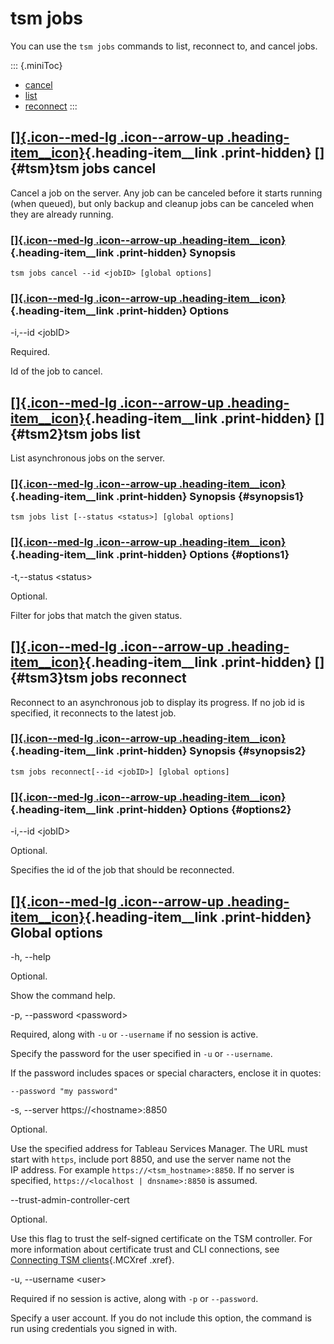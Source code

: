 

tsm jobs
========
You can use the `tsm jobs` commands to list, reconnect to, and cancel
jobs.

::: {.miniToc}
-   [cancel](https://help.tableau.com/current/server/en-us/cli_jobs_tsm.htm#tsm)
-   [list](https://help.tableau.com/current/server/en-us/cli_jobs_tsm.htm#tsm2)
-   [reconnect](https://help.tableau.com/current/server/en-us/cli_jobs_tsm.htm#tsm3)
:::

<div>

[[]{.icon--med-lg .icon--arrow-up .heading-item__icon}](https://help.tableau.com/current/server/en-us/cli_jobs_tsm.htm#){.heading-item__link .print-hidden} []{#tsm}tsm jobs cancel
-----------------------------------------------------------------------------------------------------------------------------------------------------------------------------------

</div>

Cancel a job on the server. Any job can be canceled before it starts
running (when queued), but only backup and cleanup jobs can be canceled
when they are already running.

<div>

### [[]{.icon--med-lg .icon--arrow-up .heading-item__icon}](https://help.tableau.com/current/server/en-us/cli_jobs_tsm.htm#){.heading-item__link .print-hidden} Synopsis

</div>

`tsm jobs cancel --id <jobID> [global options]`

<div>

### [[]{.icon--med-lg .icon--arrow-up .heading-item__icon}](https://help.tableau.com/current/server/en-us/cli_jobs_tsm.htm#){.heading-item__link .print-hidden} Options

</div>

-i,\--id \<jobID\>

Required.

Id of the job to cancel.

<div>

[[]{.icon--med-lg .icon--arrow-up .heading-item__icon}](https://help.tableau.com/current/server/en-us/cli_jobs_tsm.htm#){.heading-item__link .print-hidden} []{#tsm2}tsm jobs list
----------------------------------------------------------------------------------------------------------------------------------------------------------------------------------

</div>

List asynchronous jobs on the server.

<div>

### [[]{.icon--med-lg .icon--arrow-up .heading-item__icon}](https://help.tableau.com/current/server/en-us/cli_jobs_tsm.htm#){.heading-item__link .print-hidden} Synopsis {#synopsis1}

</div>

`tsm jobs list [--status <status>] [global options]`

<div>

### [[]{.icon--med-lg .icon--arrow-up .heading-item__icon}](https://help.tableau.com/current/server/en-us/cli_jobs_tsm.htm#){.heading-item__link .print-hidden} Options {#options1}

</div>

-t,\--status \<status\>

Optional.

Filter for jobs that match the given status.

<div>

[[]{.icon--med-lg .icon--arrow-up .heading-item__icon}](https://help.tableau.com/current/server/en-us/cli_jobs_tsm.htm#){.heading-item__link .print-hidden} []{#tsm3}tsm jobs reconnect
---------------------------------------------------------------------------------------------------------------------------------------------------------------------------------------

</div>

Reconnect to an asynchronous job to display its progress. If no job id
is specified, it reconnects to the latest job.

<div>

### [[]{.icon--med-lg .icon--arrow-up .heading-item__icon}](https://help.tableau.com/current/server/en-us/cli_jobs_tsm.htm#){.heading-item__link .print-hidden} Synopsis {#synopsis2}

</div>

`tsm jobs reconnect[--id <jobID>] [global options]`

<div>

### [[]{.icon--med-lg .icon--arrow-up .heading-item__icon}](https://help.tableau.com/current/server/en-us/cli_jobs_tsm.htm#){.heading-item__link .print-hidden} Options {#options2}

</div>

-i,\--id \<jobID\>

Optional.

Specifies the id of the job that should be reconnected.

<div>

[[]{.icon--med-lg .icon--arrow-up .heading-item__icon}](https://help.tableau.com/current/server/en-us/cli_jobs_tsm.htm#){.heading-item__link .print-hidden} Global options
--------------------------------------------------------------------------------------------------------------------------------------------------------------------------

</div>

-h, \--help

Optional.

Show the command help.

-p, \--password \<password\>

Required, along with `-u` or `--username` if no session is active.

Specify the password for the user specified in `-u` or `--username`.

If the password includes spaces or special characters, enclose it in
quotes:

`--password "my password"`

-s, \--server https://\<hostname\>:8850

Optional.

Use the specified address for Tableau Services Manager. The URL must
start with `https`, include port 8850, and use the server name not the
IP address. For example `https://<tsm_hostname>:8850`. If no server is
specified, `https://<localhost | dnsname>:8850` is assumed.

\--trust-admin-controller-cert

Optional.

Use this flag to trust the self-signed certificate on the
TSM controller. For more information about certificate trust and
CLI connections, see [Connecting
TSM clients](https://help.tableau.com/current/server/en-us/tsm_overview.htm#Connecti){.MCXref
.xref}.

-u, \--username \<user\>

Required if no session is active, along with `-p` or `--password`.

Specify a user account. If you do not include this option, the command
is run using credentials you signed in with.
